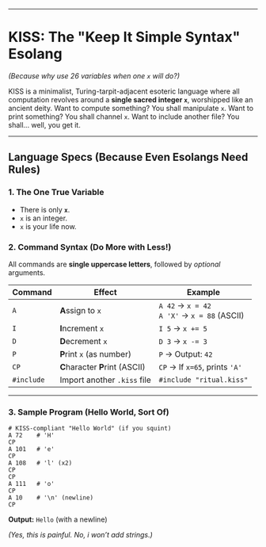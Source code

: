 

---

# **KISS: The "Keep It Simple Syntax" Esolang**  
*(Because why use 26 variables when one `x` will do?)*  

KISS is a minimalist, Turing-tarpit-adjacent esoteric language where all computation revolves around a **single sacred integer `x`**, worshipped like an ancient deity. Want to compute something? You shall manipulate `x`. Want to print something? You shall channel `x`. Want to include another file? You shall... well, you get it.

---

## **Language Specs (Because Even Esolangs Need Rules)**  

### **1. The One True Variable**  
- There is only **`x`**.  
- `x` is an integer.  
- `x` is your life now.  

### **2. Command Syntax (Do More with Less!)**  
All commands are **single uppercase letters**, followed by *optional* arguments.  

| Command | Effect | Example |  
|---------|--------|---------|  
| `A` | **A**ssign to `x` | `A 42` → `x = 42` <br> `A 'X'` → `x = 88` (ASCII) |  
| `I` | **I**ncrement `x` | `I 5` → `x += 5` |  
| `D` | **D**ecrement `x` | `D 3` → `x -= 3` |  
| `P` | **P**rint `x` (as number) | `P` → Output: `42` |  
| `CP` | **C**haracter **P**rint (ASCII) | `CP` → If `x=65`, prints `'A'` |  
| `#include` | Import another `.kiss` file | `#include "ritual.kiss"` |  

---

### **3. Sample Program (Hello World, Sort Of)**  
```plaintext
# KISS-compliant "Hello World" (if you squint)
A 72    # 'H'
CP
A 101   # 'e'
CP
A 108   # 'l' (x2)
CP
CP
A 111   # 'o'
CP
A 10    # '\n' (newline)
CP
```
**Output:** `Hello` (with a newline)  

*(Yes, this is painful. No, i won’t add strings.)*  

